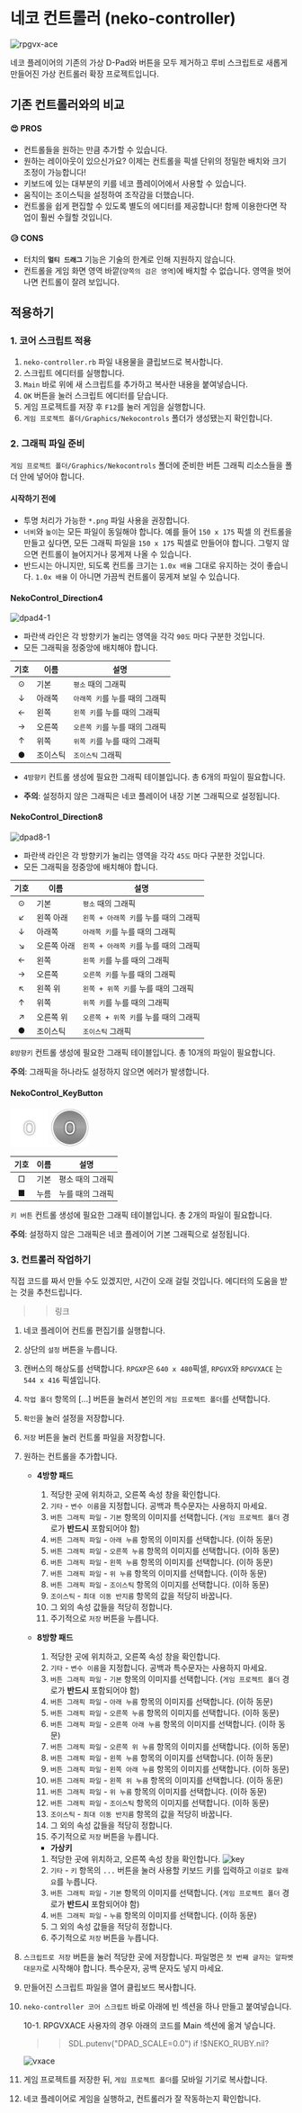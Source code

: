 # 네코 컨트롤러 (neko-controller)

![rpgvx-ace](https://i.imgur.com/EEYz1u3.png)

네코 플레이어의 기존의 가상 D-Pad와 버튼을 모두 제거하고 루비 스크립트로 새롭게 만들어진 가상 컨트롤러 확장 프로젝트입니다.

## 기존 컨트롤러와의 비교
#### 😍 PROS
- 컨트롤들을 원하는 만큼 추가할 수 있습니다.
- 원하는 레이아웃이 있으신가요? 이제는 컨트롤을 픽셀 단위의 정밀한 배치와 크기 조정이 가능합니다!
- 키보드에 있는 대부분의 키를 네코 플레이어에서 사용할 수 있습니다.
- 움직이는 조이스틱을 설정하여 조작감을 더했습니다.
- 컨트롤을 쉽게 편집할 수 있도록 별도의 에디터를 제공합니다! 함께 이용한다면 작업이 훨씬 수월할 것입니다.
#### 😥 CONS
- 터치의 **`멀티 드래그`** 기능은 기술의 한계로 인해 지원하지 않습니다.
- 컨트롤을 게임 화면 영역 바깥(`양쪽의 검은 영역`)에 배치할 수 없습니다. 영역을 벗어나면 컨트롤이 잘려 보입니다.

## 적용하기
### 1. 코어 스크립트 적용
1. `neko-controller.rb` 파일 내용물을 클립보드로 복사합니다.
2. 스크립트 에디터를 실행합니다.
3.  `Main` 바로 위에 새 스크립트를 추가하고 복사한 내용을 붙여넣습니다.
4. `OK` 버튼을 눌러 스크립트 에디터를 닫습니다.
5. 게임 프로젝트를 저장 후 `F12`를 눌러 게임을 실행합니다.
6. `게임 프로젝트 폴더/Graphics/Nekocontrols` 폴더가 생성됐는지 확인합니다.

### 2. 그래픽 파일 준비

`게임 프로젝트 폴더/Graphics/Nekocontrols` 폴더에 준비한 버튼 그래픽 리소스들을 폴더 안에 넣어야 합니다.

#### 시작하기 전에
 - 투명 처리가 가능한 `*.png` 파일 사용을 권장합니다.
 - `너비`와 `높이`는 모든 파일이 동일해야 합니다. 예를 들어 `150 x 175` 픽셀 의 컨트롤을 만들고 싶다면, 모든 그래픽 파일을 `150 x 175` 픽셀로 만들어야 합니다. 그렇지 않으면 컨트롤이 늘어지거나 뭉게져 나올 수 있습니다.
 - 반드시는 아니지만, 되도록 컨트롤 크기는 `1.0x 배율` 그대로 유지하는 것이 좋습니다. `1.0x 배율` 이 아니면 가끔씩 컨트롤이 뭉게져 보일 수 있습니다.

#### NekoControl_Direction4

![dpad4-1](https://i.imgur.com/oZryou4.png)

- 파란색 라인은 각 방향키가 눌리는 영역을 각각 `90도` 마다 구분한 것입니다.
- 모든 그래픽을 정중앙에 배치해야 합니다.

| 기호 	|   이름   	| 설명                         	|
|:----:	|--------	|------------------------------	|
|   ⊙  	|   기본   	| `평소` 때의 그래픽             	|
|   ↓  	|  아래쪽  	| `아래쪽 키`를 누를 때의 그래픽 	|
|   ←  	|   왼쪽   	| `왼쪽 키`를 누를 때의 그래픽   	|
|   →  	|  오른쪽  	| `오른쪽 키`를 누를 때의 그래픽 	|
|   ↑  	|   위쪽   	| `위쪽 키`를 누를 때의 그래픽   	|
|   ●  	| 조이스틱 	| `조이스틱` 그래픽              	|

- `4방향키` 컨트롤 생성에 필요한 그래픽 테이블입니다. 총 6개의 파일이 필요합니다.

- **주의**: 설정하지 않은 그래픽은 네코 플레이어 내장 기본 그래픽으로 설정됩니다.

#### NekoControl_Direction8

![dpad8-1](https://i.imgur.com/KxxfVuB.png)

- 파란색 라인은 각 방향키가 눌리는 영역을 각각 `45도` 마다 구분한 것입니다.
- 모든 그래픽을 정중앙에 배치해야 합니다.

| 기호 	|     이름    	| 설명                                	|
|:----:	|-----------	|-------------------------------------	|
|   ⊙  	|     기본    	| `평소` 때의 그래픽                    	|
|   ↙  	|  왼쪽 아래  	| `왼쪽 + 아래쪽 키`를 누를 때의 그래픽 	|
|   ↓  	|    아래쪽   	| `아래쪽 키`를 누를 때의 그래픽        	|
|   ↘  	| 오른쪽 아래 	| `왼쪽 + 아래쪽 키`를 누를 때의 그래픽 	|
|   ←  	|     왼쪽    	| `왼쪽 키`를 누를 때의 그래픽          	|
|   →  	|    오른쪽   	| `오른쪽 키`를 누를 때의 그래픽        	|
|   ↖  	|   왼쪽 위   	| `왼쪽 + 위쪽 키`를 누를 때의 그래픽   	|
|   ↑  	|     위쪽    	| `위쪽 키`를 누를 때의 그래픽          	|
|   ↗  	|  오른쪽 위  	| `오른쪽 + 위쪽 키`를 누를 때의 그래픽 	|
|   ●  	|   조이스틱  	| `조이스틱` 그래픽                     	|

`8방향키` 컨트롤 생성에 필요한 그래픽 테이블입니다. 총 10개의 파일이 필요합니다.

**주의**: 그래픽을 하나라도 설정하지 않으면 에러가 발생합니다.

#### NekoControl_KeyButton

![button-1](https://github.com/jubin-park/neko-controller/raw/master/rpgxp/Graphics/Nekocontrols/simple-white/button_ok.png)
![button-2](https://github.com/jubin-park/neko-controller/raw/master/rpgxp/Graphics/Nekocontrols/simple-white/button_ok_pressed.png)

| 기호 	| 이름 	| 설명             	|
|:----:	|------	|------------------	|
|   □  	| 기본 	| 평소 때의 그래픽 	|
|   ■  	| 누름 	| 누를 때의 그래픽 	|

`키 버튼` 컨트롤 생성에 필요한 그래픽 테이블입니다. 총 2개의 파일이 필요합니다.

**주의**: 설정하지 않은 그래픽은 네코 플레이어 기본 그래픽으로 설정됩니다.

### 3. 컨트롤러 작업하기
직접 코드를 짜서 만들 수도 있겠지만, 시간이 오래 걸릴 것입니다. 에디터의 도움을 받는 것을 추천드립니다.

>> 링크

1. 네코 플레이어 컨트롤 편집기를 실행합니다.
2. 상단의 `설정` 버튼을 누릅니다.
3. 캔버스의 해상도를 선택합니다. `RPGXP`은 `640 x 480`픽셀, `RPGVX`와 `RPGVXACE` 는 `544 x 416` 픽셀입니다.
4. `작업 폴더` 항목의 [...] 버튼을 눌러서 본인의 `게임 프로젝트 폴더`를 선택합니다.
5. `확인`을 눌러 설정을 저장합니다.
6. `저장` 버튼을 눌러 컨트롤 파일을 저장합니다.
7. 원하는 컨트롤을 추가합니다.
   - **4방향 패드**
      1. 적당한 곳에 위치하고, 오른쪽 속성 창을 확인합니다.
      2. `기타` - `변수 이름`을 지정합니다. 공백과 특수문자는 사용하지 마세요.
      3. `버튼 그래픽 파일` - `기본` 항목의 이미지를 선택합니다. (`게임 프로젝트 폴더` 경로가 **반드시** 포함되어야 함)
      4. `버튼 그래픽 파일` - `아래 누름` 항목의 이미지를 선택합니다. (이하 동문)
      5. `버튼 그래픽 파일` - `오른쪽 누름` 항목의 이미지를 선택합니다. (이하 동문)
      6. `버튼 그래픽 파일` - `왼쪽 누름` 항목의 이미지를 선택합니다. (이하 동문)
      7. `버튼 그래픽 파일` - `위 누름` 항목의 이미지를 선택합니다. (이하 동문)
      8. `버튼 그래픽 파일` - `조이스틱` 항목의 이미지를 선택합니다. (이하 동문)
      9. `조이스틱` - `최대 이동 반지름` 항목의 값을 적당히 바꿉니다.
      10. 그 외의 속성 값들을 적당히 정합니다.
      11. 주기적으로 `저장` 버튼을 누릅니다.

   - **8방향 패드**
      1. 적당한 곳에 위치하고, 오른쪽 속성 창을 확인합니다.
      2. `기타` - `변수 이름`을 지정합니다. 공백과 특수문자는 사용하지 마세요.
      3. `버튼 그래픽 파일` - `기본` 항목의 이미지를 선택합니다. (`게임 프로젝트 폴더` 경로가 **반드시** 포함되어야 함)
      4. `버튼 그래픽 파일` - `아래 누름` 항목의 이미지를 선택합니다. (이하 동문)
      5. `버튼 그래픽 파일` - `오른쪽 누름` 항목의 이미지를 선택합니다. (이하 동문)
      6. `버튼 그래픽 파일` - `오른쪽 아래 누름` 항목의 이미지를 선택합니다. (이하 동문)
      7. `버튼 그래픽 파일` - `오른쪽 위 누름` 항목의 이미지를 선택합니다. (이하 동문)
      8. `버튼 그래픽 파일` - `왼쪽 누름` 항목의 이미지를 선택합니다. (이하 동문)
      9. `버튼 그래픽 파일` - `왼쪽 아래 누름` 항목의 이미지를 선택합니다. (이하 동문)
      10. `버튼 그래픽 파일` - `왼쪽 위 누름` 항목의 이미지를 선택합니다. (이하 동문)
      11. `버튼 그래픽 파일` - `위 누름` 항목의 이미지를 선택합니다. (이하 동문)
      12. `버튼 그래픽 파일` - `조이스틱` 항목의 이미지를 선택합니다. (이하 동문)
      13. `조이스틱` - `최대 이동 반지름` 항목의 값을 적당히 바꿉니다.
      14. 그 외의 속성 값들을 적당히 정합니다.
      15. 주기적으로 `저장` 버튼을 누릅니다.

     - **가상키**
      1. 적당한 곳에 위치하고, 오른쪽 속성 창을 확인합니다.
      ![key](https://i.imgur.com/VM5Jt39.png)
      2. `기타` - `키` 항목의 `...` 버튼을 눌러 사용할 키보드 키를 입력하고 `이걸로 할래요`를 누릅니다.
      3. `버튼 그래픽 파일` - `기본` 항목의 이미지를 선택합니다. (`게임 프로젝트 폴더` 경로가 **반드시** 포함되어야 함)
      4. `버튼 그래픽 파일` - `누름` 항목의 이미지를 선택합니다. (이하 동문)
      5. 그 외의 속성 값들을 적당히 정합니다.
      6. 주기적으로 `저장` 버튼을 누릅니다.

8. `스크립트로 저장` 버튼을 눌러 적당한 곳에 저장합니다. 파일명은 `첫 번째 글자는 알파벳 대문자`로 시작해야 합니다. 특수문자, 공백 문자도 넣지 마세요.
9. 만들어진 스크립트 파일을 열어 클립보드 복사합니다.
10. `neko-controller 코어 스크립트` 바로 아래에 빈 섹션을 하나 만들고 붙여넣습니다.

    10-1. RPGVXACE 사용자의 경우 아래의 코드를 Main 섹션에 옮겨 넣습니다.

    >> SDL.putenv("DPAD_SCALE=0.0") if !$NEKO_RUBY.nil?
    
    ![vxace](https://i.imgur.com/kPPHcEt.png)

11. 게임 프로젝트를 저장한 뒤, `게임 프로젝트 폴더`를 모바일 기기로 복사합니다.
12. 네코 플레이어로 게임을 실행하고, 컨트롤러가 잘 작동하는지 확인합니다.
